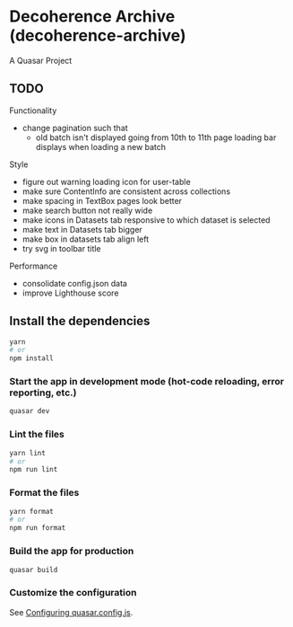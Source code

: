 # Decoherence Archive (decoherence-archive)

A Quasar Project

## TODO

Functionality

- change pagination such that
  - old batch isn't displayed going from 10th to 11th page
    loading bar displays when loading a new batch

Style

- figure out warning loading icon for user-table
- make sure ContentInfo are consistent across collections
- make spacing in TextBox pages look better
- make search button not really wide
- make icons in Datasets tab responsive to which dataset is selected
- make text in Datasets tab bigger
- make box in datasets tab align left
- try svg in toolbar title

Performance

- consolidate config.json data
- improve Lighthouse score

## Install the dependencies

```bash
yarn
# or
npm install
```

### Start the app in development mode (hot-code reloading, error reporting, etc.)

```bash
quasar dev
```

### Lint the files

```bash
yarn lint
# or
npm run lint
```

### Format the files

```bash
yarn format
# or
npm run format
```

### Build the app for production

```bash
quasar build
```

### Customize the configuration

See [Configuring quasar.config.js](https://v2.quasar.dev/quasar-cli-vite/quasar-config-js).
